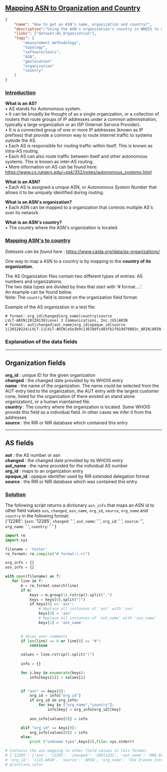 ## <ins> Mapping ASN to Organization and Country </ins> ##
~~~json
{
    "name": "How to get an ASN's name, organization and country?",
    "description":"Using the ASN's organization's country in WHOIS to map an ASN to the country of it's headquarters.",
    "links": ["dataset:AS_Organization"],
    "tags": [
        "measurement methodology",
        "topology",
        "software/tools",
        "ASN",
        "geolocation"
        "organization"
        "country"
    ]
}
~~~

### <ins> Introduction </ins> ###

**What is an AS?**\
 • AS stands for Autonomous system.\
 • It can be broadly be thought of as a single organization, or a collection of routers that route groups of IP addresses under a common administration, typically a large organization or an ISP (Internet Service Provider). \
 • It is a connected group of one or more IP addresses (known as IP prefixes) that provide a common way to route internet traffic to systems outside the AS.\
 • Each AS is responsible for routing traffic within itself. This is known as intra-AS routing. \
 • Each AS can also route traffic between itself and other autonomous systems. This is known as inter-AS routing. \
 • More information on AS can be found here: https://www.cs.rutgers.edu/~pxk/352/notes/autonomous_systems.html 

**What is an ASN?**\
    • Each AS is assigned a unique ASN, or *Autonomous System Number* that allows it to be uniquely identified during routing.

**What is an ASN's organization?**\
    • Each ASN can be mapped to a organization that controls multiple AS's over its network. 

**What is an ASN's country?** \
    • The country where the ASN's organization is located. 

### <ins> Mapping ASN's to country </ins> ###
*Datasets can be found here* : https://www.caida.org/data/as-organizations/

One way to map a ASN to a country is by mapping to the **country of its organization.** 

The AS Organization files contain two different types of entries: AS numbers and
organizations.\
The two data types are divided by lines that start with
'# format....'.\
An example can be found below.\
Note: The `country` field is stored on the organization field format. 

Example of the AS organization in a test file:
~~~
# format: org_id|changed|org_name|country|source
LVLT-ARIN|20120130|Level 3 Communications, Inc.|US|ARIN
# format: aut|changed|aut_name|org_id|opaque_id|source
1|20120224|LVLT-1|LVLT-ARIN|e5e3b9c13678dfc483fb1f819d70883c_ARIN|ARIN
~~~

### Explanation of the data fields ###

--------------------
Organization fields
--------------------

 **org_id** : unique ID for the given organization \
 **changed** : the changed date provided by its WHOIS entry \
 **name**    : the name of the organization. The name could be selected from the AUT entry tied to the
               organization, the AUT entry with the largest customer cone,
               listed for the organization (if there existed an stand alone
               organization), or a human maintained file. \
 **country** : The country where the organization is located. Some WHOIS provide this field as a individual field. In other                cases we infer it from the addresses \
 **source**  : the RIR or NIR database which contained this entry 

----------
AS fields
----------
**aut**     : the AS number or asn \
**changed** : the changed date provided by its WHOIS entry \
**aut_name** : the name provided for the individual AS number \
**org_id**  : maps to an organization entry \
**opaque_id**   : opaque identifier used by RIR extended delegation format \
**source**  : the RIR or NIR database which was contained this entry 

### <ins> Solution </ins> ###
The following script returns a dictionary `asn_info` that maps an ASN id to other field values `asn`, `changed`, `asn_name`, `org_id`, `source`, `org_name` and `country` in the following format:\
{'12285': {`asn`: '12285', `changed`: ' ', `asn_name`: ' ', 
`org_id`: ' ', `source`: '', `org_name`: ' ', `country`: ' ' }

 ~~~python
import re
import sys

filename = 'tester'
re_format= re.compile("# format:(.+)")

org_info = {}
asn_info = {}

with open(filename) as f:
    for line in f:
        m = re_format.search(line)
        if m:
            keys = m.group(1).rstrip().split(",")
            keys = keys[0].split("|")
            if keys[0] == 'aut':
                # Replace all instances of 'aut' with 'asn'
                keys[0] = 'asn'
                # Replace all instances of 'aut_name' with 'asn_name'
                keys[2] = 'asn_name'

            
        # skips over comments
        if len(line) == 0 or line[0] == "#":
            continue

        values = line.rstrip().split("|")
    
        info = {}

        for i,key in enumerate(keys):
            info[keys[i]] = values[i]
           

        if "asn" == keys[0]:
            org_id = info["org_id"]
            if org_id in org_info:
                for key in ["org_name","country"]:
                    info[key] = org_info[org_id][key]
             
            asn_info[values[0]] = info

        elif "org_id" == keys[0]:
            org_info[values[0]] = info
        else:
            print ("unknown type",keys[0],file= sys.stderr)

# Contains the asn mapping to other field values in this format:
# {'12285': {'asn': '12285', 'changed': '20011231', 'asn_name': 'ONE-ELEVEN', 
# 'org_id': '111S-ARIN', 'source': 'ARIN', 'org_name': 'One Eleven Internet Services', 'country': 'US' }
# print(asn_info)       
            
~~~
